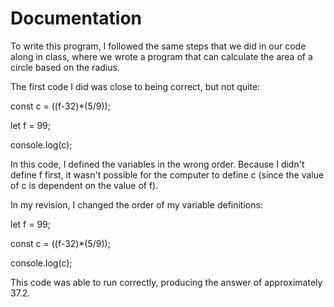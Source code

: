 # Documentation 

To write this program, I followed the same steps that we did in our code along in class, where we wrote a program that can calculate the area of a circle based on the radius. 

The first code I did was close to being correct, but not quite: 

const c = ((f-32)*(5/9));

let f = 99;

console.log(c);

In this code, I defined the variables in the wrong order. Because I didn't define f first, it wasn't possible for the computer to define c (since the value of c is dependent on the value of f). 

In my revision, I changed the order of my variable definitions: 

let f = 99;

const c = ((f-32)*(5/9));

console.log(c);

This code was able to run correctly, producing the answer of approximately 37.2.  